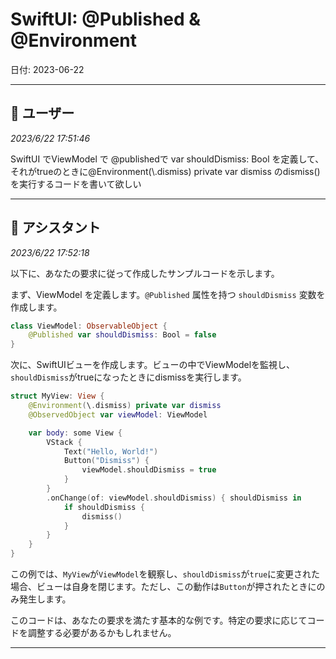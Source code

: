 # SwiftUI: @Published & @Environment

日付: 2023-06-22

---

## 👤 ユーザー
*2023/6/22 17:51:46*

SwiftUI でViewModel で @publishedで var shouldDismiss: Bool を定義して、それがtrueのときに@Environment(\\.dismiss) private var dismiss のdismiss()を実行するコードを書いて欲しい

---

## 🤖 アシスタント
*2023/6/22 17:52:18*

以下に、あなたの要求に従って作成したサンプルコードを示します。

まず、ViewModel を定義します。`@Published` 属性を持つ `shouldDismiss` 変数を作成します。

```swift
class ViewModel: ObservableObject {
    @Published var shouldDismiss: Bool = false
}
```

次に、SwiftUIビューを作成します。ビューの中でViewModelを監視し、`shouldDismiss`がtrueになったときにdismissを実行します。

```swift
struct MyView: View {
    @Environment(\.dismiss) private var dismiss
    @ObservedObject var viewModel: ViewModel

    var body: some View {
        VStack {
            Text("Hello, World!")
            Button("Dismiss") {
                viewModel.shouldDismiss = true
            }
        }
        .onChange(of: viewModel.shouldDismiss) { shouldDismiss in
            if shouldDismiss {
                dismiss()
            }
        }
    }
}
```

この例では、`MyView`が`ViewModel`を観察し、`shouldDismiss`が`true`に変更された場合、ビューは自身を閉じます。ただし、この動作は`Button`が押されたときにのみ発生します。

このコードは、あなたの要求を満たす基本的な例です。特定の要求に応じてコードを調整する必要があるかもしれません。

---
